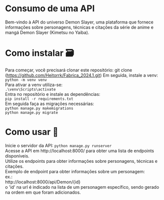# Consumo de uma API
Bem-vindo à API do universo Demon Slayer, uma plataforma que fornece informações sobre personagens, técnicas e citações da série de anime e mangá Demon Slayer (Kimetsu no Yaiba).

# Como instalar :card_file_box:
Para começar, você precisará clonar este repositório:
git clone (https://github.com/Heitorrk/Fabrica_2024.1.git)
Em seguida, instale a venv:  
```python -m venv venv```  
Para ativar a venv utiliza-se:  
```.\venv\Scripts\activate```  
Entra no repositório e instale as dependências:  
```pip install -r requirements.txt```  
Em seguida faça as migrações necessárias:  
```python manage.py makemigrations```  
```python manage.py migrate```

# Como usar :pencil:
Inicie o servidor da API:
```python manage.py runserver```  
Acesse a API em http://localhost:8000/ para obter uma lista de endpoints disponíveis.  
Utilize os endpoints para obter informações sobre personagens, técnicas e citações.  
Exemplo de endpoint para obter informações sobre um personagem:  
ex.:  
http://localhost:8000/api/Demon/{id}  
o 'id' na url é indicado na lista de um personagem específico, sendo gerado na ordem em que foram adicionados.
